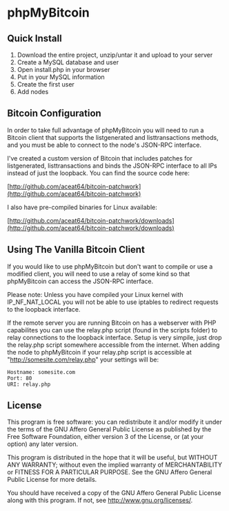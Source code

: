 phpMyBitcoin
============

Quick Install
-------------
1. Download the entire project, unzip/untar it and upload to your server
2. Create a MySQL database and user
3. Open install.php in your browser
4. Put in your MySQL information
5. Create the first user
6. Add nodes

Bitcoin Configuration
---------------------
In order to take full advantage of phpMyBitcoin you will need to run a Bitcoin
client that supports the listgenerated and listtransactions methods, and you
must be able to connect to the node's JSON-RPC interface.

I've created a custom version of Bitcoin that includes patches for
listgenerated, listtransactions and binds the JSON-RPC interface to all IPs
instead of just the loopback. You can find the source code here:

[http://github.com/aceat64/bitcoin-patchwork](http://github.com/aceat64/bitcoin-patchwork)

I also have pre-compiled binaries for Linux available:

[http://github.com/aceat64/bitcoin-patchwork/downloads](http://github.com/aceat64/bitcoin-patchwork/downloads)

Using The Vanilla Bitcoin Client
--------------------------------
If you would like to use phpMyBitcoin but don't want to compile or use a
modified client, you will need to use a relay of some kind so that phpMyBitcoin
can access the JSON-RPC interface.

Please note: Unless you have compiled your Linux kernel with IP_NF_NAT_LOCAL
you will not be able to use iptables to redirect requests to the loopback
interface.

If the remote server you are running Bitcoin on has a webserver with PHP
capabilites you can use the relay.php script (found in the scripts folder) to
relay connections to the loopback interface. Setup is very simpile, just drop
the relay.php script somewhere accessible from the internet. When adding the
node to phpMyBitcoin if your relay.php script is accessible at
"http://somesite.com/relay.php" your settings will be:

	Hostname: somesite.com
	Port: 80
	URI: relay.php

License
-------
This program is free software: you can redistribute it and/or modify
it under the terms of the GNU Affero General Public License as published by
the Free Software Foundation, either version 3 of the License, or
(at your option) any later version.

This program is distributed in the hope that it will be useful,
but WITHOUT ANY WARRANTY; without even the implied warranty of
MERCHANTABILITY or FITNESS FOR A PARTICULAR PURPOSE.  See the
GNU Affero General Public License for more details.

You should have received a copy of the GNU Affero General Public License
along with this program.  If not, see <http://www.gnu.org/licenses/>.
